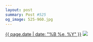 ```yaml
---
layout: post
summary: Post #525
og_image: 525-960.jpg
---
```


<p>
  <time><a href="/525">{{ page.date | date: "%B %e, %Y" }}</a></time>
  <a href="/525"><img src="{{ site.assets_url }}/525-480.jpg" srcset="{{ site.assets_url }}/525-240.jpg 240w, {{ site.assets_url }}/525-480.jpg 480w, {{ site.assets_url }}/525-720.jpg 720w, {{ site.assets_url }}/525-960.jpg 960w" sizes="(min-width: 700px) 50vw, calc(100vw - 2rem)" /></a>
</p>
